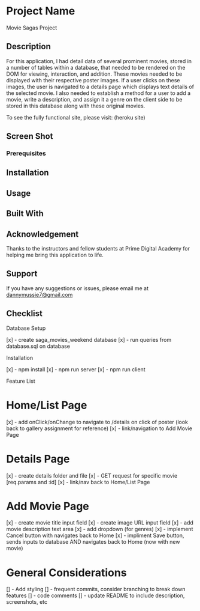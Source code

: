 # Project Name

Movie Sagas Project

## Description

For this application, I had detail data of several prominent movies, stored in a number of tables within a database, that needed to be rendered on the DOM for viewing, interaction, and addition. These movies needed to be displayed with their respective poster images. If a user clicks on these images, the user is navigated to a details page which displays text details of the selected movie. I also needed to establish a method for a user to add a movie, write a description, and assign it a genre on the client side to be stored in this database along with these original movies.  

To see the fully functional site, please visit: (heroku site)

## Screen Shot

### Prerequisites

## Installation

## Usage

## Built With

## Acknowledgement

Thanks to the instructors and fellow students at Prime Digital Academy for helping me bring this application to life.

## Support

If you have any suggestions or issues, please email me at dannymussie7@gmail.com

## Checklist

Database Setup

[x] - create saga_movies_weekend database
[x] - run queries from database.sql on database

Installation

[x] - npm install
[x] - npm run server
[x] - npm run client

Feature List

# Home/List Page
[x] - add onClick/onChange to navigate to /details on click of poster (look back to gallery assignment for reference)
[x] - link/navigation to Add Movie Page

# Details Page
[x] - create details folder and file
[x] - GET request for specific movie [req.params and :id] 
[x] - link/nav back to Home/List Page

# Add Movie Page
[x] - create movie title input field
[x] - create image URL input field
[x] - add movie description text area
[x] - add dropdown (for genres)
[x] - implement Cancel button with navigates back to Home
[x] - impliment Save button, sends inputs to database AND navigates back to Home (now with new movie)

# General Considerations
[] - Add styling
[] - frequent commits, consider branching to break down features
[] - code comments
[] - update README to include description, screenshots, etc
